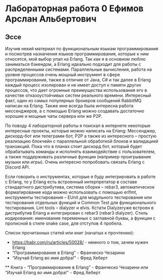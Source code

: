# Лабораторная работа 0 Ефимов Арслан Альбертович
## Эссе
Изучив некий материал по функциональным языкам программирования и посмотрев назначения языков программирования, которые к ним относятся, мой выбор упал на Erlang. Так как я в основном люблю заниматься бэкендом, а Erlang идеально подходит для работы с распределенными системами. Параллельные вычисления, работа на уровне процессов очень мощный инструмент в сфере программирования, также в отличие от Java, C# и так далее в Erlang каждый процесс изолирован и не имеет доступ к памяти других процессов, что дает огромные преимущества использования его в качестве отказоустойчивых систем реального времени. Интересный факт, один из самых популярных брокеров сообщений RabbitMQ написан на Erlang. Также мне всегда была интересна работа мессенджеров, а с помощью Erlang можно создавать достаточно хорошие и мощные чаты сервера или же P2P. 

По поводу 4 лабораторной работы я поискал в интернете некоторые интересные проекты, которые можно написать на Erlang: Мессенджер, дискорд-бот или телеграмм бот, P2P а также из интересного – простую реализацию блокчейн с параллельной обработкой блоков и валидацией транзакций. Пока что в планах стоит дискорд бот, который будет обрабатывать команды и исполнять взаимодействие с пользователем, а также поддерживать различные функции (например проигрывание музыки или игры). Очень интересно попробовать связать Erlang с Discord API.

Если говорить о инструментах, которые я буду интегрировать в работе с Erlang, то у Erlang есть встроенный интерпретатор в составе стандартного дистрибутива, система сборки – rebar3, автоматическое форматирование кода можно использовать с помощью erlfmt, инструменты тестирования – EUnit для модульного тестирования или тестирования отдельных функций и Common Test для функционального тестирования. Lint tools – dialyzer и elvis. Кстати Dialyzerуже встроен в дистрибутив Erlang и интегрирован с rebar3 (rebar3 dialyzer). Стиль кодирования: именование переменных с заглавной буквы, а функции с прописной в стиле snake case, для отступов 4 пробела. 

Список прочитанных статей или книг (начатых к прочтению): 
- https://habr.com/ru/articles/50028/ - немного о том, зачем нужен Erlang
- “Программирование в Erlang” - Франческо Чезарини
- “Изучай Erlang во имя добра!” - Фред Хеберт

 ** Книга - “Программирование в Erlang” - Франческо Чезарини или “Изучай Erlang во имя добра!” - Фред Хеберт
